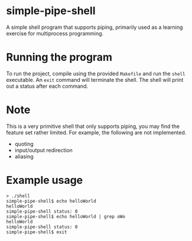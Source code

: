 # simple-pipe-shell
A simple shell program that supports piping, primarily used as a learning exercise for multiprocess programming.

# Running the program
To run the project, compile using the provided `Makefile` and run the `shell` executable.
An `exit` command will terminate the shell.
The shell will print out a status after each command.

# Note
This is a very primitive shell that only supports piping,
you may find the feature set rather limited. For example,
the following are not implemented.
- quoting
- input/output redirection
- aliasing
  

# Example usage
```
> ./shell
simple-pipe-shell$ echo helloWorld
helloWorld
simple-pipe-shell status: 0
simple-pipe-shell$ echo helloWorld | grep oWo 
helloWorld
simple-pipe-shell status: 0
simple-pipe-shell$ exit
```
